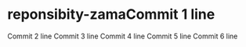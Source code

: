 # reponsibity-zamaCommit 1 line
Commit 2 line
Commit 3 line
Commit 4 line
Commit 5 line
Commit 6 line
